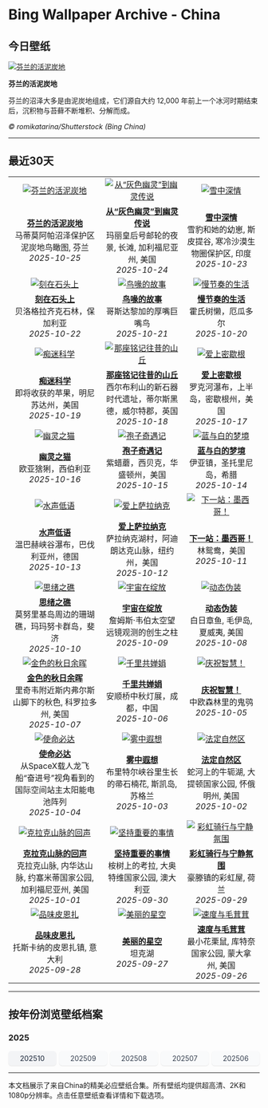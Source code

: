 # Bing Wallpaper Archive - China

## 今日壁纸

[![芬兰的活泥炭地](https://www.bing.com/th?id=OHR.MartimoaapaFinland_ZH-CN1066271356_UHD.jpg&pid=hp&w=2560)](https://bing.codexun.com/cn/detail/20251025)

**芬兰的活泥炭地**

芬兰的沼泽大多是由泥炭地组成，它们源自大约 12,000 年前上一个冰河时期结束后，沉积物与苔藓不断堆积、分解而成。

*© romikatarina/Shutterstock (Bing China)*

---

## 最近30天

| | | |
|:---:|:---:|:---:|
| [![芬兰的活泥炭地](https://www.bing.com/th?id=OHR.MartimoaapaFinland_ZH-CN1066271356_UHD.jpg&pid=hp&w=2560)](https://bing.codexun.com/cn/detail/20251025) | [![从“灰色幽灵”到幽灵传说](https://www.bing.com/th?id=OHR.QueenMary_ZH-CN0468294074_UHD.jpg&pid=hp&w=2560)](https://bing.codexun.com/cn/detail/20251024) | [![雪中深情](https://www.bing.com/th?id=OHR.SnowLeopard_ZH-CN6644701381_UHD.jpg&pid=hp&w=2560)](https://bing.codexun.com/cn/detail/20251023) | 
| **[芬兰的活泥炭地](https://bing.codexun.com/cn/detail/20251025)**<br>马蒂莫阿帕沼泽保护区泥炭地鸟瞰图, 芬兰<br>*2025-10-25* | **[从“灰色幽灵”到幽灵传说](https://bing.codexun.com/cn/detail/20251024)**<br>玛丽皇后号邮轮的夜景, 长滩, 加利福尼亚州, 美国<br>*2025-10-24* | **[雪中深情](https://bing.codexun.com/cn/detail/20251023)**<br>雪豹和她的幼崽, 斯皮提谷, 寒冷沙漠生物圈保护区, 印度<br>*2025-10-23* | 
| [![刻在石头上](https://www.bing.com/th?id=OHR.BulgariaRocks_ZH-CN0234903972_UHD.jpg&pid=hp&w=2560)](https://bing.codexun.com/cn/detail/20251022) | [![鸟喙的故事](https://www.bing.com/th?id=OHR.ToucanForest_ZH-CN0072036253_UHD.jpg&pid=hp&w=2560)](https://bing.codexun.com/cn/detail/20251021) | [![慢节奏的生活](https://www.bing.com/th?id=OHR.HoffmansSloth_ZH-CN7563408641_UHD.jpg&pid=hp&w=2560)](https://bing.codexun.com/cn/detail/20251020) | 
| **[刻在石头上](https://bing.codexun.com/cn/detail/20251022)**<br>贝洛格拉齐克石林，保加利亚<br>*2025-10-22* | **[鸟喙的故事](https://bing.codexun.com/cn/detail/20251021)**<br>哥斯达黎加的厚嘴巨嘴鸟<br>*2025-10-21* | **[慢节奏的生活](https://bing.codexun.com/cn/detail/20251020)**<br>霍氏树懒，厄瓜多尔<br>*2025-10-20* | 
| [![痴迷科学](https://www.bing.com/th?id=OHR.AppleHarvest_ZH-CN7317228007_UHD.jpg&pid=hp&w=2560)](https://bing.codexun.com/cn/detail/20251019) | [![那座铭记往昔的山丘](https://www.bing.com/th?id=OHR.SilburyHill_ZH-CN6666447580_UHD.jpg&pid=hp&w=2560)](https://bing.codexun.com/cn/detail/20251018) | [![爱上密歇根](https://www.bing.com/th?id=OHR.RockRiverFalls_ZH-CN6532185546_UHD.jpg&pid=hp&w=2560)](https://bing.codexun.com/cn/detail/20251017) | 
| **[痴迷科学](https://bing.codexun.com/cn/detail/20251019)**<br>即将收获的苹果，明尼苏达州，美国<br>*2025-10-19* | **[那座铭记往昔的山丘](https://bing.codexun.com/cn/detail/20251018)**<br>西尔布利山的新石器时代遗址，蒂尔斯黑德，威尔特郡，英国<br>*2025-10-18* | **[爱上密歇根](https://bing.codexun.com/cn/detail/20251017)**<br>罗克河瀑布，上半岛，密歇根州，美国<br>*2025-10-17* | 
| [![幽灵之猫](https://www.bing.com/th?id=OHR.SiberianLynx_ZH-CN0749166653_UHD.jpg&pid=hp&w=2560)](https://bing.codexun.com/cn/detail/20251016) | [![孢子奇遇记](https://www.bing.com/th?id=OHR.AmethystLaccaria_ZH-CN0643667280_UHD.jpg&pid=hp&w=2560)](https://bing.codexun.com/cn/detail/20251015) | [![蓝与白的梦境](https://www.bing.com/th?id=OHR.OiaSantorini_ZH-CN0531650189_UHD.jpg&pid=hp&w=2560)](https://bing.codexun.com/cn/detail/20251014) | 
| **[幽灵之猫](https://bing.codexun.com/cn/detail/20251016)**<br>欧亚猞猁，西伯利亚<br>*2025-10-16* | **[孢子奇遇记](https://bing.codexun.com/cn/detail/20251015)**<br>紫蜡蘑，西贝克，华盛顿州，美国<br>*2025-10-15* | **[蓝与白的梦境](https://bing.codexun.com/cn/detail/20251014)**<br>伊亚镇，圣托里尼岛，希腊<br>*2025-10-14* | 
| [![水声低语](https://www.bing.com/th?id=OHR.HinterseeWaterfall_ZH-CN0432994081_UHD.jpg&pid=hp&w=2560)](https://bing.codexun.com/cn/detail/20251013) | [![爱上萨拉纳克](https://www.bing.com/th?id=OHR.SaranacLake_ZH-CN0224689397_UHD.jpg&pid=hp&w=2560)](https://bing.codexun.com/cn/detail/20251012) | [![下一站：墨西哥！](https://www.bing.com/th?id=OHR.WoodDuckHen_ZH-CN9558916773_UHD.jpg&pid=hp&w=2560)](https://bing.codexun.com/cn/detail/20251011) | 
| **[水声低语](https://bing.codexun.com/cn/detail/20251013)**<br>温巴赫峡谷瀑布，巴伐利亚州，德国<br>*2025-10-13* | **[爱上萨拉纳克](https://bing.codexun.com/cn/detail/20251012)**<br>萨拉纳克湖村，阿迪朗达克山脉，纽约州，美国<br>*2025-10-12* | **[下一站：墨西哥！](https://bing.codexun.com/cn/detail/20251011)**<br>林鸳鸯，美国<br>*2025-10-11* | 
| [![思绪之礁](https://www.bing.com/th?id=OHR.MonurikiFiji_ZH-CN9178115886_UHD.jpg&pid=hp&w=2560)](https://bing.codexun.com/cn/detail/20251010) | [![宇宙在绽放](https://www.bing.com/th?id=OHR.WebbPillars_ZH-CN9054137596_UHD.jpg&pid=hp&w=2560)](https://bing.codexun.com/cn/detail/20251009) | [![动态伪装](https://www.bing.com/th?id=OHR.OctopusCyanea_ZH-CN8948609460_UHD.jpg&pid=hp&w=2560)](https://bing.codexun.com/cn/detail/20251008) | 
| **[思绪之礁](https://bing.codexun.com/cn/detail/20251010)**<br>莫努里基岛周边的珊瑚礁，玛玛努卡群岛，斐济<br>*2025-10-10* | **[宇宙在绽放](https://bing.codexun.com/cn/detail/20251009)**<br>‌詹姆斯·韦伯太空望远镜观测的创生之柱<br>*2025-10-09* | **[动态伪装](https://bing.codexun.com/cn/detail/20251008)**<br>白日章鱼, 毛伊岛, 夏威夷, 美国<br>*2025-10-08* | 
| [![金色的秋日余晖](https://www.bing.com/th?id=OHR.RidgwayAspens_ZH-CN8735375502_UHD.jpg&pid=hp&w=2560)](https://bing.codexun.com/cn/detail/20251007) | [![千里共婵娟](https://www.bing.com/th?id=OHR.AnshunBridge_ZH-CN8392458102_UHD.jpg&pid=hp&w=2560)](https://bing.codexun.com/cn/detail/20251006) | [![庆祝智慧！](https://www.bing.com/th?id=OHR.TeacherOwl_ZH-CN8289875605_UHD.jpg&pid=hp&w=2560)](https://bing.codexun.com/cn/detail/20251005) | 
| **[金色的秋日余晖](https://bing.codexun.com/cn/detail/20251007)**<br>里奇韦附近斯内弗尔斯山脚下的秋色, 科罗拉多州, 美国<br>*2025-10-07* | **[千里共婵娟](https://bing.codexun.com/cn/detail/20251006)**<br>安顺桥中秋灯展，成都，中国<br>*2025-10-06* | **[庆祝智慧！](https://bing.codexun.com/cn/detail/20251005)**<br>中欧森林里的鬼鸮<br>*2025-10-05* | 
| [![使命必达](https://www.bing.com/th?id=OHR.DragonEndeavour_ZH-CN8160066040_UHD.jpg&pid=hp&w=2560)](https://bing.codexun.com/cn/detail/20251004) | [![雾中遐想](https://www.bing.com/th?id=OHR.SkyeHeather_ZH-CN2820283990_UHD.jpg&pid=hp&w=2560)](https://bing.codexun.com/cn/detail/20251003) | [![法定自然区](https://www.bing.com/th?id=OHR.OxbowBend_ZH-CN7211791969_UHD.jpg&pid=hp&w=2560)](https://bing.codexun.com/cn/detail/20251002) | 
| **[使命必达](https://bing.codexun.com/cn/detail/20251004)**<br>从SpaceX载人龙飞船“奋进号”视角看到的国际空间站主太阳能电池阵列<br>*2025-10-04* | **[雾中遐想](https://bing.codexun.com/cn/detail/20251003)**<br>布里特尔峡谷里生长的帚石楠花, 斯凯岛, 苏格兰<br>*2025-10-03* | **[法定自然区](https://bing.codexun.com/cn/detail/20251002)**<br>蛇河上的牛轭湖, 大提顿国家公园, 怀俄明州, 美国<br>*2025-10-02* | 
| [![克拉克山脉的回声](https://www.bing.com/th?id=OHR.YosemiteClark_ZH-CN7179533292_UHD.jpg&pid=hp&w=2560)](https://bing.codexun.com/cn/detail/20251001) | [![坚持重要的事情](https://www.bing.com/th?id=OHR.EucalyptusKoala_ZH-CN6942451940_UHD.jpg&pid=hp&w=2560)](https://bing.codexun.com/cn/detail/20250930) | [![彩虹骑行与宁静氛围](https://www.bing.com/th?id=OHR.HoutenHouses_ZH-CN6776452438_UHD.jpg&pid=hp&w=2560)](https://bing.codexun.com/cn/detail/20250929) | 
| **[克拉克山脉的回声](https://bing.codexun.com/cn/detail/20251001)**<br>克拉克山脉, 内华达山脉, 约塞米蒂国家公园, 加利福尼亚州, 美国<br>*2025-10-01* | **[坚持重要的事情](https://bing.codexun.com/cn/detail/20250930)**<br>桉树上的考拉, 大奥特维国家公园, 澳大利亚<br>*2025-09-30* | **[彩虹骑行与宁静氛围](https://bing.codexun.com/cn/detail/20250929)**<br>豪滕镇的彩虹屋, 荷兰<br>*2025-09-29* | 
| [![品味皮恩扎](https://www.bing.com/th?id=OHR.PienzaItaly_ZH-CN6564335348_UHD.jpg&pid=hp&w=2560)](https://bing.codexun.com/cn/detail/20250928) | [![美丽的星空](https://www.bing.com/th?id=OHR.TankLakes_ZH-CN6402368934_UHD.jpg&pid=hp&w=2560)](https://bing.codexun.com/cn/detail/20250927) | [![速度与毛茸茸](https://www.bing.com/th?id=OHR.AutumnChipmunk_ZH-CN6224482683_UHD.jpg&pid=hp&w=2560)](https://bing.codexun.com/cn/detail/20250926) | 
| **[品味皮恩扎](https://bing.codexun.com/cn/detail/20250928)**<br>托斯卡纳的皮恩扎镇, 意大利<br>*2025-09-28* | **[美丽的星空](https://bing.codexun.com/cn/detail/20250927)**<br>坦克湖<br>*2025-09-27* | **[速度与毛茸茸](https://bing.codexun.com/cn/detail/20250926)**<br>最小花栗鼠, 库特奈国家公园, 蒙大拿州, 美国<br>*2025-09-26* | 


---

## 按年份浏览壁纸档案

### 2025
<div style="display: grid; grid-template-columns: repeat(auto-fit, minmax(80px, 1fr)); gap: 6px; margin: 12px 0;">
<a href="https://bing.codexun.com/cn/archive/202510" style="padding: 6px 12px; font-size: 14px; border-radius: 6px; box-shadow: 0 1px 2px rgba(0,0,0,0.1); background-color: #f3f4f6; color: #374151; text-decoration: none; text-align: center; transition: background-color 0.2s ease; font-weight: 500;">202510</a>
<a href="https://bing.codexun.com/cn/archive/202509" style="padding: 6px 12px; font-size: 14px; border-radius: 6px; box-shadow: 0 1px 2px rgba(0,0,0,0.1); background-color: #f9fafb; color: #374151; text-decoration: none; text-align: center; transition: background-color 0.2s ease;">202509</a>
<a href="https://bing.codexun.com/cn/archive/202508" style="padding: 6px 12px; font-size: 14px; border-radius: 6px; box-shadow: 0 1px 2px rgba(0,0,0,0.1); background-color: #f9fafb; color: #374151; text-decoration: none; text-align: center; transition: background-color 0.2s ease;">202508</a>
<a href="https://bing.codexun.com/cn/archive/202507" style="padding: 6px 12px; font-size: 14px; border-radius: 6px; box-shadow: 0 1px 2px rgba(0,0,0,0.1); background-color: #f9fafb; color: #374151; text-decoration: none; text-align: center; transition: background-color 0.2s ease;">202507</a>
<a href="https://bing.codexun.com/cn/archive/202506" style="padding: 6px 12px; font-size: 14px; border-radius: 6px; box-shadow: 0 1px 2px rgba(0,0,0,0.1); background-color: #f9fafb; color: #374151; text-decoration: none; text-align: center; transition: background-color 0.2s ease;">202506</a>
</div>



---

本文档展示了来自China的精美必应壁纸合集。所有壁纸均提供超高清、2K和1080p分辨率。点击任意壁纸查看详情和下载选项。
